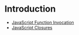 # Introduction
* [JavaScript Function Invocation](https://www.w3schools.com/js/js_function_invocation.asp)
* [JavaScript Closures](https://www.w3schools.com/js/js_function_closures.asp)